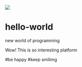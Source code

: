 ![](https://img.shields.io/badge/hello-world-red.svg?style=for-the-badge)
# hello-world

new world of programming

Wow! This is so interesting platform 

#be happy #keep smilimg

